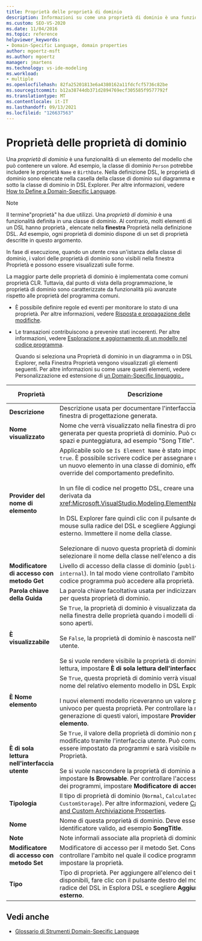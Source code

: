 ```yaml
---
title: Proprietà delle proprietà di dominio
description: Informazioni su come una proprietà di dominio è una funzionalità di un elemento del modello che può contenere un valore e come le proprietà di dominio sono elencate nella casella della classe di dominio nel diagramma.
ms.custom: SEO-VS-2020
ms.date: 11/04/2016
ms.topic: reference
helpviewer_keywords:
- Domain-Specific Language, domain properties
author: mgoertz-msft
ms.author: mgoertz
manager: jmartens
ms.technology: vs-ide-modeling
ms.workload:
- multiple
ms.openlocfilehash: 82fa25201813e6a4380162a11fdcfcf5736c82be
ms.sourcegitcommit: b12a38744db371d2894769ecf305585f9577792f
ms.translationtype: MT
ms.contentlocale: it-IT
ms.lasthandoff: 09/13/2021
ms.locfileid: "126637563"
---
```

# <a name="properties-of-domain-properties"></a>Proprietà delle proprietà di dominio
Una *proprietà di dominio* è una funzionalità di un elemento del modello che può contenere un valore. Ad esempio, la classe di dominio `Person` potrebbe includere le proprietà `Name` e `BirthDate`. Nella definizione DSL, le proprietà di dominio sono elencate nella casella della classe di dominio sul diagramma e sotto la classe di dominio in DSL Explorer. Per altre informazioni, vedere [How to Define a Domain-Specific Language](../modeling/how-to-define-a-domain-specific-language.md).

> [!NOTE]
> Il termine"proprietà" ha due utilizzi. Una *proprietà di dominio* è una funzionalità definita in una classe di dominio. Al contrario, molti elementi di un DSL hanno proprietà *,* elencate nella **finestra** Proprietà nella definizione DSL. Ad esempio, ogni proprietà di dominio dispone di un set di proprietà descritte in questo argomento.

 In fase di esecuzione, quando un utente crea un'istanza della classe di dominio, i valori delle proprietà di dominio sono visibili nella finestra Proprietà e possono essere visualizzati sulle forme.

 La maggior parte delle proprietà di dominio è implementata come comuni proprietà CLR. Tuttavia, dal punto di vista della programmazione, le proprietà di dominio sono caratterizzate da funzionalità più avanzate rispetto alle proprietà del programma comuni.

- È possibile definire regole ed eventi per monitorare lo stato di una proprietà. Per altre informazioni, vedere [Risposta e propagazione delle modifiche](../modeling/responding-to-and-propagating-changes.md).

- Le transazioni contribuiscono a prevenire stati incoerenti. Per altre informazioni, vedere [Esplorazione e aggiornamento di un modello nel codice programma](../modeling/navigating-and-updating-a-model-in-program-code.md).

  Quando si seleziona una Proprietà di dominio in un diagramma o in DSL Explorer, nella Finestra Proprietà vengono visualizzati gli elementi seguenti. Per altre informazioni su come usare questi elementi, vedere Personalizzazione ed estensione di [un Domain-Specific linguaggio .](../modeling/customizing-and-extending-a-domain-specific-language.md)

|Proprietà|Descrizione|Valore predefinito|
|-|-|-|
|**Descrizione**|Descrizione usata per documentare l'interfaccia utente della finestra di progettazione generata.|\<none>|
|**Nome visualizzato**|Nome che verrà visualizzato nella finestra di progettazione generata per questa proprietà di dominio. Può contenere spazi e punteggiatura, ad esempio "Song Title".|\<none>|
|**Provider del nome di elemento**|Applicabile solo se `Is Element Name` è stato impostato su `true`. È possibile scrivere codice per assegnare un nome a un nuovo elemento in una classe di dominio, effettuando un override del comportamento predefinito.<br /><br /> In un file di codice nel progetto DSL, creare una classe derivata da <xref:Microsoft.VisualStudio.Modeling.ElementNameProvider>.<br /><br /> In DSL Explorer fare quindi clic con il pulsante destro del mouse sulla radice del DSL e scegliere Aggiungi tipo esterno. Immettere il nome della classe.<br /><br /> Selezionare di nuovo questa proprietà di dominio e selezionare il nome della classe nell'elenco a discesa.|\<none>|
|**Modificatore di accesso con metodo Get**|Livello di accesso della classe di dominio (`public` o `internal`). In tal modo viene controllato l'ambito nel quale il codice programma può accedere alla proprietà.|`public`|
|**Parola chiave della Guida**|La parola chiave facoltativa usata per indicizzare la guida F1 per questa proprietà di dominio.|\<none>|
|**È visualizzabile**|Se `True`, la proprietà di dominio è visualizzata dall'utente nella finestra delle proprietà quando i modelli di questo DSL sono aperti.<br /><br /> Se `False`, la proprietà di dominio è nascosta nell'interfaccia utente.<br /><br /> Se si vuole rendere visibile la proprietà di dominio ma di sola lettura, impostare **È di sola lettura dell'interfaccia utente.**|`True`|
|**È Nome elemento**|Se `True`, questa proprietà di dominio verrà visualizzata come nome del relativo elemento modello in DSL Explorer.<br /><br /> I nuovi elementi modello riceveranno un valore predefinito univoco per questa proprietà. Per controllare la modalità di generazione di questi valori, impostare **Provider nome elemento**.|`False`|
|**È di sola lettura nell'interfaccia utente**|Se `True`, il valore della proprietà di dominio non può essere modificato tramite l'interfaccia utente. Può comunque essere impostato da programmi e sarà visibile nella finestra Proprietà.<br /><br /> Se si vuole nascondere la proprietà di dominio all'utente, impostare **Is Browsable**. Per controllare l'accesso da parte dei programmi, impostare **Modificatore di accesso setter**.|`False`|
|**Tipologia**|Il tipo di proprietà di dominio (`Normal`, `Calculated` o `CustomStorage`). Per altre informazioni, vedere [Calculated and Custom Archiviazione Properties](../modeling/calculated-and-custom-storage-properties.md).|`Normal`|
|**Nome**|Nome di questa proprietà di dominio. Deve essere un identificatore valido, ad esempio **SongTitle**.|\<none>|
|**Note**|Note informali associate alla proprietà di dominio.|\<none>|
|**Modificatore di accesso con metodo Set**|Modificatore di accesso per il metodo Set. Consente di controllare l'ambito nel quale il codice programma può impostare la proprietà.|`public`|
|**Tipo**|Tipo di proprietà. Per aggiungere all'elenco dei tipi disponibili, fare clic con il pulsante destro del mouse sulla radice del DSL in Esplora DSL e scegliere **Aggiungi tipo esterno**.|`String`|

## <a name="see-also"></a>Vedi anche

- [Glossario di Strumenti Domain-Specific Language](/previous-versions/bb126564(v=vs.100))